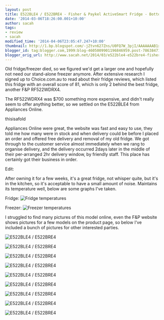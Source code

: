 ```yaml
---
layout: post
title: E522BLE4 / E522BRE4 - Fisher & Paykel ActiveSmart Fridge - Bottom Freezer 519L
date: '2014-03-06T18:26:00.001+10:00'
author: sacah
tags:
- review
- sacah
modified_time: '2014-04-06T23:05:47.247+10:00'
thumbnail: http://1.bp.blogspot.com/-jZtvn627Zns/U0FQ7W_3pjI/AAAAAAAB1x8/wAEO76pi5dk/s72-c/FridgeTemps.png
blogger_id: tag:blogger.com,1999:blog-4605009901196846959.post-7863847174211740895
blogger_orig_url: http://www.sacah.net/2014/03/e522ble4-e522bre4-fisher-paykel.html
---
```


Old fridge/freezer died, so we figured we'd get a larger one and hopefully not need our stand-alone freezer anymore. After extensive research I signed up to Choice.com.au to read about their fridge reviews, which listed this fridge with an overall score of 81, which is only 2 behind the best fridge, another F&amp;P RF522WDRX4.

The RF522WDRX4 was $700 something more expensive, and didn't really seem to offer anything better, so we settled on the E522BLE4 from Appliances Online.

thisisafold

Appliances Online were great, the website was fast and easy to use, they told me how many were in stock and when delivery could be before I placed an order and offered free delivery and removal of my old fridge. We got through to the customer service almost immediately when we rang to organise delivery, and the delivery occurred 2days later in the middle of their per-arranged 2hr delivery window, by friendly staff. This place has certainly got their business in order.

Edit:

After owning it for a few weeks, it's a great fridge, not whisper quite, but it's in the kitchen, so it's acceptable to have a small amount of noise. Maintains its temperature well, below are some graphs I've taken.

Fridge:
![Fridge temperatures](http://1.bp.blogspot.com/-jZtvn627Zns/U0FQ7W_3pjI/AAAAAAAB1x8/wAEO76pi5dk/s1600/FridgeTemps.png)

Freezer:
![Freezer temperatures](http://2.bp.blogspot.com/-U0594pfY-3s/U0FQ7baXZEI/AAAAAAAB1yA/TPQPhUICIgM/s1600/FrezTemps.png)

I struggled to find many pictures of this model online, even the F&amp;P website shows pictures for a few models on the product page, so below I've included a bunch of pictures for other interested parties.

![E522BLE4 / E522BRE4](http://4.bp.blogspot.com/-YsTWjSoqNtA/Uxgwm2NcHQI/AAAAAAAB1bE/VCpiA1-AdB0/s1600/Fridge-1.jpg)

![E522BLE4 / E522BRE4](http://1.bp.blogspot.com/-lJXmPTHlvZY/UxgwnOqLEPI/AAAAAAAB1bI/h7hU6KhjOs4/s1600/Fridge-2.jpg)

![E522BLE4 / E522BRE4](http://1.bp.blogspot.com/-oe3-sr6Sg5E/UxgwnYQjjKI/AAAAAAAB1bQ/_4vcyfijay0/s1600/Fridge-3.jpg)

![E522BLE4 / E522BRE4](http://2.bp.blogspot.com/-f7loPBPgRqY/Uxgwo8aBU8I/AAAAAAAB1bc/Q6v_2GTZKAg/s1600/Fridge-4.jpg)

![E522BLE4 / E522BRE4](http://3.bp.blogspot.com/-d-4nmrb0jRs/UxgwpzUOhGI/AAAAAAAB1bk/AFPSf2kFGHo/s1600/Fridge-5.jpg)

![E522BLE4 / E522BRE4](http://4.bp.blogspot.com/-i4M8JNKOknI/UxgwpqLXajI/AAAAAAAB1bo/9qWdxQkNhiU/s1600/Fridge-6.jpg)

![E522BLE4 / E522BRE4](http://3.bp.blogspot.com/-OxoPn7pYb8Q/Uxgwqx9ZpEI/AAAAAAAB1b0/kjHUw8-GRMM/s1600/Fridge-7.jpg)

![E522BLE4 / E522BRE4](http://4.bp.blogspot.com/-7cE4S3NwYRU/UxgwrltnihI/AAAAAAAB1cI/V-tMvBa2iS8/s1600/Fridge-8.jpg)

![E522BLE4 / E522BRE4](http://3.bp.blogspot.com/-Uh9JWz_ASxY/Uxgwr02Kt9I/AAAAAAAB1cM/mdOXf0H4kAY/s1600/Fridge-9.jpg)